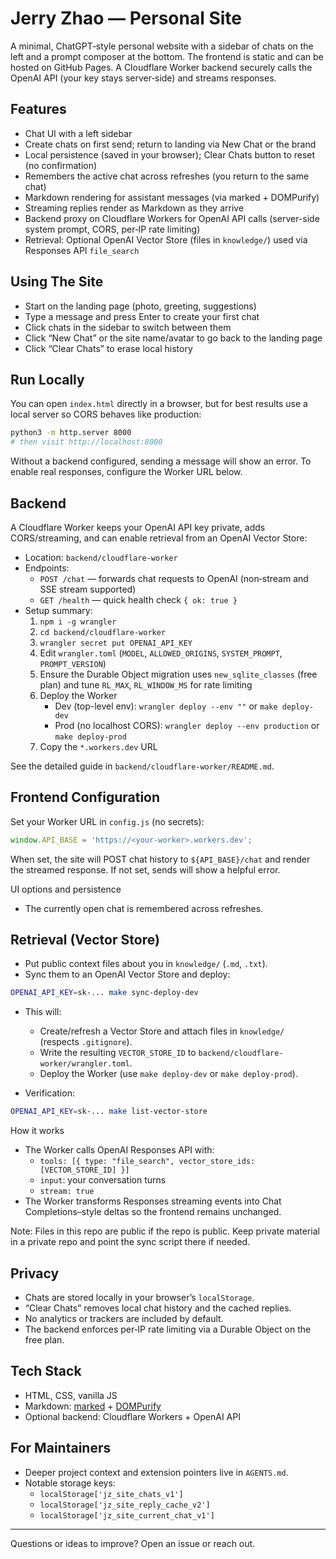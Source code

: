 # Jerry Zhao — Personal Site

A minimal, ChatGPT‑style personal website with a sidebar of chats on the left and a prompt composer at the bottom. The frontend is static and can be hosted on GitHub Pages. A Cloudflare Worker backend securely calls the OpenAI API (your key stays server‑side) and streams responses.

## Features
- Chat UI with a left sidebar
- Create chats on first send; return to landing via New Chat or the brand
- Local persistence (saved in your browser); Clear Chats button to reset (no confirmation)
- Remembers the active chat across refreshes (you return to the same chat)
- Markdown rendering for assistant messages (via marked + DOMPurify)
- Streaming replies render as Markdown as they arrive
- Backend proxy on Cloudflare Workers for OpenAI API calls (server-side system prompt, CORS, per‑IP rate limiting)
- Retrieval: Optional OpenAI Vector Store (files in `knowledge/`) used via Responses API `file_search`

## Using The Site
- Start on the landing page (photo, greeting, suggestions)
- Type a message and press Enter to create your first chat
- Click chats in the sidebar to switch between them
- Click “New Chat” or the site name/avatar to go back to the landing page
- Click “Clear Chats” to erase local history

## Run Locally
You can open `index.html` directly in a browser, but for best results use a local server so CORS behaves like production:

```bash
python3 -m http.server 8000
# then visit http://localhost:8000
```

Without a backend configured, sending a message will show an error. To enable real responses, configure the Worker URL below.

## Backend
A Cloudflare Worker keeps your OpenAI API key private, adds CORS/streaming, and can enable retrieval from an OpenAI Vector Store:

- Location: `backend/cloudflare-worker`
- Endpoints:
  - `POST /chat` — forwards chat requests to OpenAI (non‑stream and SSE stream supported)
  - `GET /health` — quick health check `{ ok: true }`
- Setup summary:
  1) `npm i -g wrangler`
  2) `cd backend/cloudflare-worker`
  3) `wrangler secret put OPENAI_API_KEY`
  4) Edit `wrangler.toml` (`MODEL`, `ALLOWED_ORIGINS`, `SYSTEM_PROMPT`, `PROMPT_VERSION`)
  5) Ensure the Durable Object migration uses `new_sqlite_classes` (free plan) and tune `RL_MAX`, `RL_WINDOW_MS` for rate limiting
  6) Deploy the Worker
     - Dev (top-level env): `wrangler deploy --env ""` or `make deploy-dev`
     - Prod (no localhost CORS): `wrangler deploy --env production` or `make deploy-prod`
  7) Copy the `*.workers.dev` URL

See the detailed guide in `backend/cloudflare-worker/README.md`.

## Frontend Configuration
Set your Worker URL in `config.js` (no secrets):

```js
window.API_BASE = 'https://<your-worker>.workers.dev';
```

When set, the site will POST chat history to `${API_BASE}/chat` and render the streamed response. If not set, sends will show a helpful error.

UI options and persistence
- The currently open chat is remembered across refreshes.

## Retrieval (Vector Store)
- Put public context files about you in `knowledge/` (`.md`, `.txt`).
- Sync them to an OpenAI Vector Store and deploy:

```bash
OPENAI_API_KEY=sk-... make sync-deploy-dev
```

- This will:
  - Create/refresh a Vector Store and attach files in `knowledge/` (respects `.gitignore`).
  - Write the resulting `VECTOR_STORE_ID` to `backend/cloudflare-worker/wrangler.toml`.
  - Deploy the Worker (use `make deploy-dev` or `make deploy-prod`).

- Verification:
```bash
OPENAI_API_KEY=sk-... make list-vector-store
```

How it works
- The Worker calls OpenAI Responses API with:
  - `tools: [{ type: "file_search", vector_store_ids: [VECTOR_STORE_ID] }]`
  - `input`: your conversation turns
  - `stream: true`
- The Worker transforms Responses streaming events into Chat Completions–style deltas so the frontend remains unchanged.

Note: Files in this repo are public if the repo is public. Keep private material in a private repo and point the sync script there if needed.

## Privacy
- Chats are stored locally in your browser’s `localStorage`.
- “Clear Chats” removes local chat history and the cached replies.
- No analytics or trackers are included by default.
- The backend enforces per‑IP rate limiting via a Durable Object on the free plan.

## Tech Stack
- HTML, CSS, vanilla JS
- Markdown: [marked](https://github.com/markedjs/marked) + [DOMPurify](https://github.com/cure53/DOMPurify)
- Optional backend: Cloudflare Workers + OpenAI API

## For Maintainers
- Deeper project context and extension pointers live in `AGENTS.md`.
- Notable storage keys:
  - `localStorage['jz_site_chats_v1']`
  - `localStorage['jz_site_reply_cache_v2']`
  - `localStorage['jz_site_current_chat_v1']`

---
Questions or ideas to improve? Open an issue or reach out.
